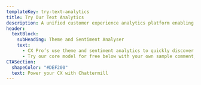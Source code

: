 ```yaml
---
templateKey: try-text-analytics
title: Try Our Text Analytics
description: A unified customer experience analytics platform enabling companies to analyse customer feedback at scale
header:
  textBlock:
    subHeading: Theme and Sentiment Analyser
    text:
      - CX Pro’s use theme and sentiment analytics to quickly discover insight in customer feedback across a range of text data in surveys, customer support tickets, conversations and beyond.
      - Try our core model for free below with your own sample comment, and start your free trial to start analysing your customer feedback at scale.
CTASection:
  shapeColor: "#DEF200"
  text: Power your CX with Chattermill
---
```

